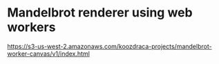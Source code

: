 # Mandelbrot renderer using web workers

https://s3-us-west-2.amazonaws.com/koozdraca-projects/mandelbrot-worker-canvas/v1/index.html